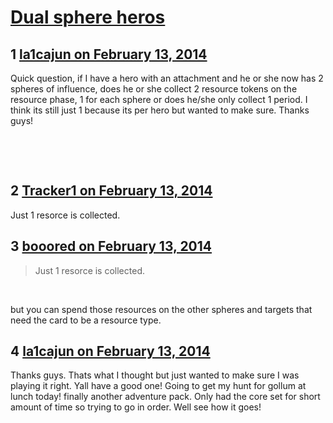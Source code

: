 # [Dual sphere heros](https://community.fantasyflightgames.com/topic/99184-dual-sphere-heros/)

## 1 [la1cajun on February 13, 2014](https://community.fantasyflightgames.com/topic/99184-dual-sphere-heros/?do=findComment&comment=983841)

Quick question, if I have a hero with an attachment and he or she now has 2 spheres of influence, does he or she collect 2 resource tokens on the resource phase, 1 for each sphere or does he/she only collect 1 period. I think its still just 1 because its per hero but wanted to make sure. Thanks guys!

 

 

## 2 [Tracker1 on February 13, 2014](https://community.fantasyflightgames.com/topic/99184-dual-sphere-heros/?do=findComment&comment=983845)

Just 1 resorce is collected.

## 3 [booored on February 13, 2014](https://community.fantasyflightgames.com/topic/99184-dual-sphere-heros/?do=findComment&comment=983857)

> Just 1 resorce is collected.

 

but you can spend those resources on the other spheres and targets that need the card to be a resource type.

## 4 [la1cajun on February 13, 2014](https://community.fantasyflightgames.com/topic/99184-dual-sphere-heros/?do=findComment&comment=983935)

Thanks guys. Thats what I thought but just wanted to make sure I was playing it right. Yall have a good one! Going to get my hunt for gollum at lunch today! finally another adventure pack. Only had the core set for short amount of time so trying to go in order. Well see how it goes!

